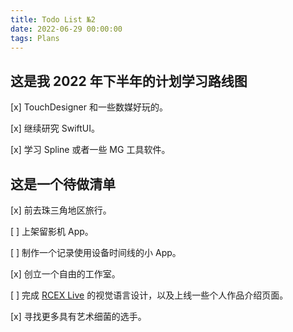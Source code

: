 ```yaml
---
title: Todo List №2
date: 2022-06-29 00:00:00
tags: Plans
---
```

## 这是我 2022 年下半年的计划学习路线图

[x]  TouchDesigner 和一些数媒好玩的。

[x]  继续研究 SwiftUI。

[x]  学习 Spline 或者一些 MG 工具软件。

## 这是一个待做清单

[x]  前去珠三角地区旅行。

[ ]  上架留影机 App。

[ ]  制作一个记录使用设备时间线的小 App。

[x]  创立一个自由的工作室。

[ ]  完成 [RCEX Live](https://rcex.live) 的视觉语言设计，以及上线一些个人作品介绍页面。

[x]  寻找更多具有艺术细菌的选手。
